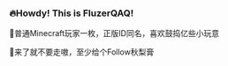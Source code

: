 ### 🔥Howdy! This is FluzerQAQ! 

🌳普通Minecraft玩家一枚，正版ID同名，喜欢鼓捣亿些小玩意
 
💛来了就不要走嗷，至少给个Follow秋梨膏

<!--
**FluzerQAQ/FluzerQAQ** is a ✨ _special_ ✨ repository because its `README.md` (this file) appears on your GitHub profile.

Here are some ideas to get you started:

- 🔭 I’m currently working on ...
- 🌱 I’m currently learning ...
- 👯 I’m looking to collaborate on ...
- 🤔 I’m looking for help with ...
- 💬 Ask me about ...
- 📫 How to reach me: ...
- 😄 Pronouns: ...
- ⚡ Fun fact: ...
-->
